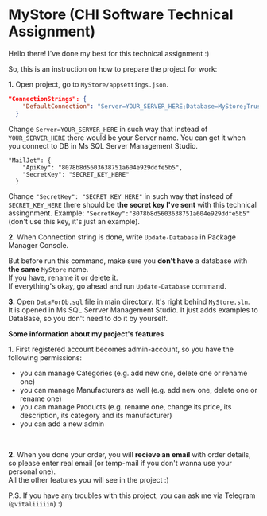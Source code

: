 # MyStore (CHI Software Technical Assignment)
Hello there!
I've done my best for this technical assignment :)

So, this is an instruction on how to prepare the project for work:
<br />

  **1.** Open project, go to ```MyStore/appsettings.json```.
```json
"ConnectionStrings": {
    "DefaultConnection": "Server=YOUR_SERVER_HERE;Database=MyStore;Trusted_Connection=True;MultipleActiveResultSets=True"
  }
```
Change ```Server=YOUR_SERVER_HERE``` in such way that instead of ```YOUR_SERVER_HERE``` there would be your Server name.
You can get it when you connect to DB in Ms SQL Server Management Studio.

```
"MailJet": {
    "ApiKey": "8078b8d5603638751a604e929ddfe5b5",
    "SecretKey": "SECRET_KEY_HERE"
  }
```
Change ```"SecretKey": "SECRET_KEY_HERE"``` in such way that instead of ```SECRET_KEY_HERE``` there should be **the secret key I've sent** with this technical assingnment.
Example: ```"SecretKey":"8078b8d5603638751a604e929ddfe5b5"``` (don't use this key, it's just an example).

  **2.** When Connection string is done, write ```Update-Database``` in Package Manager Console.
  
  But before run this command, make sure you **don't have** a database with **the same** ```MyStore``` name.
  <br />
  If you have, rename it or delete it.
  <br />
  If everything's okay, go ahead and run ```Update-Database``` command.
  <br />
  
  **3.** Open ```DataForDb.sql``` file in main directory. It's right behind ```MyStore.sln```.
  <br />
  It is opened in Ms SQL Serrver Management Studio.
  It just adds examples to DataBase, so you don't need to do it by yourself.

**Some information about my project's features**

**1.** First registered account becomes admin-account, so you have the following permissions:
   - you can manage Categories (e.g. add new one, delete one or rename one)
   - you can manage Manufacturers as well (e.g. add new one, delete one or rename one)
   - you can manage Products (e.g. rename one, change its price, its description, its category and its manufacturer)
   - you can add a new admin
<br />

**2.** When you done your order, you will **recieve an email** with order details, so please enter real email 
(or temp-mail if you don't wanna use your personal one).
<br />
All the other features you will see in the project :)

P.S. If you have any troubles with this project, you can ask me via Telegram (```@vitaliiiiin```) :)
